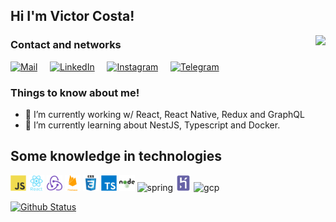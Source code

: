 <h2>Hi I'm Victor Costa!</h2>
<img align='right' src="https://media.giphy.com/media/UoLt6Tm8wlSnWGfSFs/source.gif"/>

### Contact and networks
<p>
  <a href="mailto:victorcostadev@gmail.com" target="_blank"><img src="https://github.com/user-attachments/assets/409fdbab-580f-4e06-adf8-8e5ce82673e2" width="30px" alt="Mail"></a> &nbsp; &nbsp;
  <a href="https://www.linkedin.com/in/victorcosta12/" target="_blank"><img src="https://github.com/user-attachments/assets/9ba2db05-82b5-47d9-a2bc-f72976330bd6" width="30px" alt="LinkedIn"></a> &nbsp; &nbsp;
  <a href="https://www.instagram.com/victorcosta12/" target="_blank"><img src="https://github.com/user-attachments/assets/44d20e10-14df-44cc-b01d-961967933ea6" width="30px" alt="Instagram"></a> &nbsp; &nbsp;
  <a href="https://t.me/victorcosta12" target="_blank"><img src="https://github.com/user-attachments/assets/4462b2b0-81c6-4de3-8eeb-f25e02c58a67" width="30px" alt="Telegram"></a> &nbsp; &nbsp;
</p>

### Things to know about me!

- 🔭 I’m currently working w/ React, React Native, Redux and GraphQL
- 🌱 I’m currently learning about NestJS, Typescript and Docker.  


## Some knowledge in technologies


<img src="https://raw.githubusercontent.com/devicons/devicon/master/icons/javascript/javascript-original.svg" alt="javascript" width="25" height="25" /> <img src="https://raw.githubusercontent.com/devicons/devicon/master/icons/react/react-original-wordmark.svg" alt="react" width="25" height="25" /> <img src="https://raw.githubusercontent.com/devicons/devicon/master/icons/redux/redux-original.svg" alt="react" width="25" height="25" />  <img src="https://raw.githubusercontent.com/devicons/devicon/master/icons/firebase/firebase-plain-wordmark.svg" alt="react" width="25" height="25" /> <img src="https://raw.githubusercontent.com/devicons/devicon/master/icons/css3/css3-original-wordmark.svg" alt="css3" width="25" height="25" />  <img src="https://raw.githubusercontent.com/devicons/devicon/master/icons/typescript/typescript-original.svg" alt="typescript" width="25" height="25" /> <img src="https://raw.githubusercontent.com/devicons/devicon/master/icons/nodejs/nodejs-original-wordmark.svg" alt="nodejs" width="25" height="25" /> <img src="https://www.vectorlogo.zone/logos/springio/springio-icon.svg" alt="spring" width="25" height="25" /> <img src="https://raw.githubusercontent.com/devicons/devicon/master/icons/heroku/heroku-plain.svg" alt="heroku" width="25" height="25" /> <img src="https://www.vectorlogo.zone/logos/google_cloud/google_cloud-icon.svg" alt="gcp" width="25" height="25" /> 

[![Github Status](https://github-readme-stats.vercel.app/api?username=victorcosta&show_icons=true&title_color=fff&icon_color=79ff97&text_color=9f9f9f&bg_color=151515)](https://github.com/cogumm/victorcosta)
